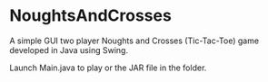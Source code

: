 # NoughtsAndCrosses
A simple GUI two player Noughts and Crosses (Tic-Tac-Toe) game developed in Java using Swing.


Launch Main.java to play or the JAR file in the folder.
